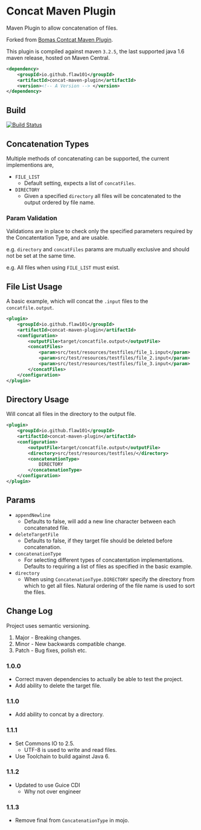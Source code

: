 # Concat Maven Plugin #

Maven Plugin to allow concatenation of files.

Forked from [Bomas Contcat Maven Plugin](https://github.com/bomas/concat-maven-plugin "https://github.com/bomas/concat-maven-plugin").

This plugin is compiled against maven `3.2.5`, the last supported java 1.6 maven release, hosted on Maven Central.

```xml
<dependency>
    <groupId>io.github.flaw101</groupId>
    <artifactId>concat-maven-plugin</artifactId>
    <version><!-- A Version --> </version>
</dependency>
```

## Build ##

[![Build Status](https://travis-ci.org/Flaw101/concat-maven-plugin.svg?branch=master)](https://travis-ci.org/Flaw101/concat-maven-plugin)

## Concatenation Types ##

Multiple methods of concatenating can be supported, the current implementions are,

* `FILE_LIST`
  * Default setting, expects a list of `concatFiles`.
* `DIRECTORY`
  * Given a specified `directory` all files will be concatenated to the output ordered by file name.

### Param Validation ###

Validations are in place to check only the specified parameters required by the Concatentation Type, and are usable.

e.g. `directory` and `concatFiles` params are mutually exclusive and should not be set at the same time.

e.g. All files when using `FILE_LIST` must exist.

## File List Usage ##

A basic example, which will concat the `.input` files to the `concatfile.output`.

```xml
<plugin>
    <groupId>io.github.flaw101</groupId>
    <artifactId>concat-maven-plugin</artifactId>
    <configuration>
        <outputFile>target/concatfile.output</outputFile>
        <concatFiles>
            <param>src/test/resources/testfiles/file_1.input</param>
            <param>src/test/resources/testfiles/file_2.input</param>
            <param>src/test/resources/testfiles/file_3.input</param>
        </concatFiles>
    </configuration>
</plugin>
```

## Directory Usage ##

Will concat all files in the directory to the output file.

```xml
<plugin>
    <groupId>io.github.flaw101</groupId>
    <artifactId>concat-maven-plugin</artifactId>
    <configuration>
        <outputFile>target/concatfile.output</outputFile>
        <directory>src/test/resources/testfiles/</directory>
        <concatenationType>
            DIRECTORY
        </concatenationType>
    </configuration>
</plugin>
```

## Params ##

* `appendNewline`
  * Defaults to false, will add a new line character between each concatenated file.
* `deleteTargetFile`
  * Defaults to false, if they target file should be deleted before concatenation.
* `concatenationType`
  * For selecting different types of concatentation implementations. Defaults to requiring a list of files as specified in the basic example.
* `directory`
  * When using `ConcatenationType.DIRECTORY` specify the directory from which to get all files. Natural ordering of the file name is used to sort the files.

## Change Log ##

Project uses semantic versioning.

1. Major - Breaking changes.
1. Minor - New backwards compatible change.
1. Patch - Bug fixes, polish etc.

### 1.0.0 ###

* Correct maven dependencies to actually be able to test the project.
* Add ability to delete the target file.

### 1.1.0 ###

* Add ability to concat by a directory.

### 1.1.1 ###

* Set Commons IO to 2.5.
  * UTF-8 is used to write and read files.
* Use Toolchain to build against Java 6.

### 1.1.2 ###

* Updated to use Guice CDI
  * Why not over engineer

### 1.1.3 ###

* Remove final from `ConcatenationType` in mojo.